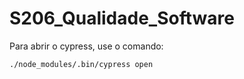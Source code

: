# S206_Qualidade_Software

Para abrir o cypress, use o comando:

````./node_modules/.bin/cypress open````